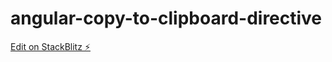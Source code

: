 # angular-copy-to-clipboard-directive

[Edit on StackBlitz ⚡️](https://stackblitz.com/edit/angular-copy-to-clipboard-directive)